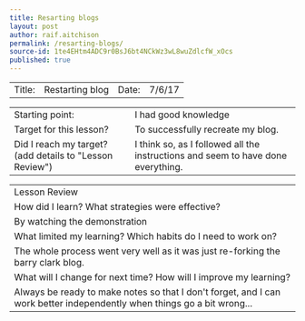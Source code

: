 ```yaml
---
title: Resarting blogs
layout: post
author: raif.aitchison
permalink: /resarting-blogs/
source-id: 1te4EHtm4ADC9r0BsJ6bt4NCkWz3wL8wuZdlcfW_xOcs
published: true
---
```

<table>
  <tr>
    <td>Title:    </td>
    <td>Restarting blog</td>
    <td> Date:     </td>
    <td>7/6/17</td>
  </tr>
</table>


<table>
  <tr>
    <td>Starting point:</td>
    <td>I had good knowledge</td>
  </tr>
  <tr>
    <td>Target for this lesson?</td>
    <td>To successfully recreate my blog.</td>
  </tr>
  <tr>
    <td>Did I reach my target? 
(add details to "Lesson Review")</td>
    <td>I think so, as I followed all the instructions and seem to have done everything.</td>
  </tr>
</table>


<table>
  <tr>
    <td>Lesson Review</td>
  </tr>
  <tr>
    <td>How did I learn? What strategies were effective? </td>
  </tr>
  <tr>
    <td>By watching the demonstration</td>
  </tr>
  <tr>
    <td>What limited my learning? Which habits do I need to work on? </td>
  </tr>
  <tr>
    <td>The whole process went very well as it was just re-forking the barry clark blog. </td>
  </tr>
  <tr>
    <td>What will I change for next time? How will I improve my learning?</td>
  </tr>
  <tr>
    <td>Always be ready to make notes so that I don't forget, and I can work better independently when things go a bit wrong...</td>
  </tr>
</table>


